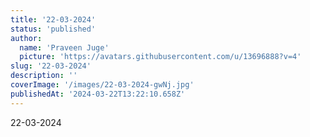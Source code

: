 ```yaml
---
title: '22-03-2024'
status: 'published'
author:
  name: 'Praveen Juge'
  picture: 'https://avatars.githubusercontent.com/u/13696888?v=4'
slug: '22-03-2024'
description: ''
coverImage: '/images/22-03-2024-gwNj.jpg'
publishedAt: '2024-03-22T13:22:10.658Z'
---
```


22-03-2024